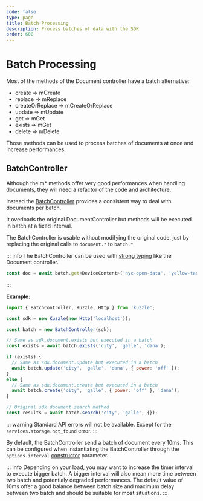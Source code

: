 ```yaml
---
code: false
type: page
title: Batch Processing
description: Process batches of data with the SDK
order: 600
---
```


# Batch Processing

<SinceBadge version="7.9.0"/>

Most of the methods of the Document controller have a batch alternative:
 - create => mCreate
 - replace => mReplace
 - createOrReplace => mCreateOrReplace
 - update => mUpdate
 - get => mGet
 - exists => mGet
 - delete => mDelete

Those methods can be used to process batches of documents at once and increase performances.

## BatchController

Although the m* methods offer very good performances when handling documents, they will need a refactor of the code and architecture.

Instead the [BatchController](/sdk/js/7/core-classes/batch-controller/introduction) provides a consistent way to deal with documents per batch.

It overloads the original DocumentController but methods will be executed in batch at a fixed interval.

The BatchController is usable without modifying the original code, just by replacing the original calls to `document.*` to `batch.*`

::: info
The BatchController can be used with [strong typing](/sdk/js/7/essentials/strong-typing) like the Document controller.

```js
const doc = await batch.get<DeviceContent>('nyc-open-data', 'yellow-taxi', 'aschen');
```
:::


**Example:**

```js
import { BatchController, Kuzzle, Http } from 'kuzzle';

const sdk = new Kuzzle(new Http('localhost'));

const batch = new BatchController(sdk);

// Same as sdk.document.exists but executed in a batch
const exists = await batch.exists('city', 'galle', 'dana');

if (exists) {
  // Same as sdk.document.update but executed in a batch
  await batch.update('city', 'galle', 'dana', { power: 'off' });
}
else {
  // Same as sdk.document.create but executed in a batch
  await batch.create('city', 'galle', { power: 'off' }, 'dana');
}

// Original sdk.document.search method
const results = await batch.search('city', 'galle', {});
```

::: warning
Standard API errors will not be available.
Except for the `services.storage.not_found` error.
:::

By default, the BatchController send a batch of document every 10ms. This can be configured when instantiating the BatchController through the `options.interval` [constructor](/sdk/js/7/core-classes/batch-controller/constructor) parameter.

::: info
Depending on your load, you may want to increase the timer interval to execute bigger batch.
A bigger interval will also mean more time between two batch and potentialy degraded performances.
The default value of 10ms offer a good balance between batch size and maximum delay between two batch and should be suitable for most situations.
:::


